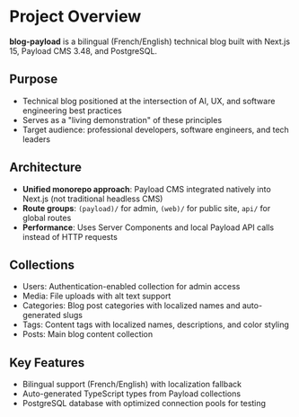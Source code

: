 # Project Overview

**blog-payload** is a bilingual (French/English) technical blog built with Next.js 15, Payload CMS 3.48, and PostgreSQL.

## Purpose

- Technical blog positioned at the intersection of AI, UX, and software engineering best practices
- Serves as a "living demonstration" of these principles
- Target audience: professional developers, software engineers, and tech leaders

## Architecture

- **Unified monorepo approach**: Payload CMS integrated natively into Next.js (not traditional headless CMS)
- **Route groups**: `(payload)/` for admin, `(web)/` for public site, `api/` for global routes
- **Performance**: Uses Server Components and local Payload API calls instead of HTTP requests

## Collections

- Users: Authentication-enabled collection for admin access
- Media: File uploads with alt text support
- Categories: Blog post categories with localized names and auto-generated slugs
- Tags: Content tags with localized names, descriptions, and color styling
- Posts: Main blog content collection

## Key Features

- Bilingual support (French/English) with localization fallback
- Auto-generated TypeScript types from Payload collections
- PostgreSQL database with optimized connection pools for testing
